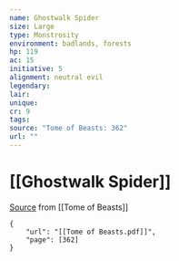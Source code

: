 ```yaml
---
name: Ghostwalk Spider
size: Large
type: Monstrosity
environment: badlands, forests
hp: 119
ac: 15
initiative: 5
alignment: neutral evil
legendary: 
lair: 
unique: 
cr: 9
tags: 
source: "Tome of Beasts: 362"
url: ""
---
```

# [[Ghostwalk Spider]]

[Source](zotero://open-pdf/library/items/ULEQWHJM?page=362) from [[Tome of Beasts]]

```pdf
{
	"url": "[[Tome of Beasts.pdf]]",
	"page": [362]
}
```

